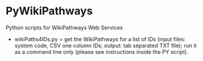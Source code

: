 PyWikiPathways
==============

Python scripts for WikiPathways Web Services

* wikiPaths4IDs.py = get the WikiPathways for a list of IDs (input files: system code, CSV one column IDs; output: tab separated TXT file); run it as a command line only (please see instructions inside the PY script).
